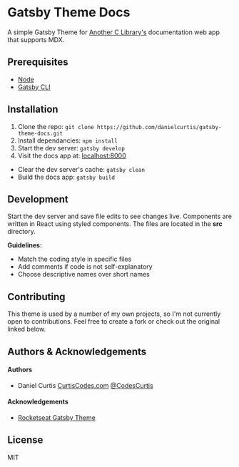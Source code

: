 # Gatsby Theme Docs

A simple Gatsby Theme for [Another C Library's](https://anotherclibrary.com) documentation web app that supports MDX.

## Prerequisites

- [Node](https://nodejs.org/en/download/)
- [Gatsby CLI](https://www.gatsbyjs.org/tutorial/part-zero/)

## Installation

1. Clone the repo: `git clone https://github.com/danielcurtis/gatsby-theme-docs.git`
2. Install dependancies: `npm install`
3. Start the dev server: `gatsby develop`
4. Visit the docs app at: [localhost:8000](http://localhost:8000)

- Clear the dev server's cache: `gatsby clean`
- Build the docs app: `gatsby build`

## Development

Start the dev server and save file edits to see changes live. Components are written in React using styled components. The files are located in the **src** directory.

**Guidelines:**

- Match the coding style in specific files
- Add comments if code is not self-explanatory
- Choose descriptive names over short names

## Contributing

This theme is used by a number of my own projects, so I'm not currently open to contributions. Feel free to create a fork or check out the original linked below.

## Authors & Acknowledgements

#### Authors

- Daniel Curtis [CurtisCodes.com](https://curtiscodes.com/) [@CodesCurtis]([https](https://twitter.com/codescurtis))

#### Acknowledgements

- [Rocketseat Gatsby Theme](https://github.com/Rocketseat/gatsby-themes/tree/master/%40rocketseat/gatsby-theme-docs-core)

## License

MIT
